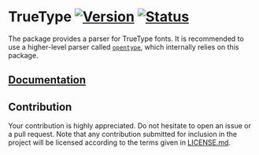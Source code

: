 # TrueType [![Version][version-img]][version-url] [![Status][status-img]][status-url]

The package provides a parser for TrueType fonts. It is recommended to use a
higher-level parser called [`opentype`][opentype], which internally relies on
this package.

## [Documentation][doc]

## Contribution

Your contribution is highly appreciated. Do not hesitate to open an issue or a
pull request. Note that any contribution submitted for inclusion in the project
will be licensed according to the terms given in [LICENSE.md](LICENSE.md).

[opentype]: https://github.com/bodoni/opentype

[doc]: https://bodoni.github.io/truetype
[status-img]: https://travis-ci.org/bodoni/truetype.svg?branch=master
[status-url]: https://travis-ci.org/bodoni/truetype
[version-img]: https://img.shields.io/crates/v/truetype.svg
[version-url]: https://crates.io/crates/truetype
